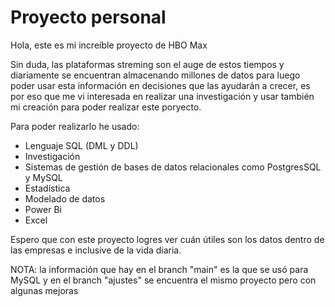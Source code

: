 # Proyecto personal 

Hola, este es mi increíble proyecto de HBO Max

Sin duda, las plataformas streming son el auge de estos tiempos y diariamente se encuentran almacenando millones de datos para luego poder usar esta información en decisiones que las ayudarán a crecer, es por eso que me vi interesada en realizar una investigación y usar también mi creación para poder realizar este poryecto.

Para poder realizarlo he usado:
* Lenguaje SQL (DML y DDL)
* Investigación
* Sistemas de gestión de bases de datos relacionales como PostgresSQL y MySQL
* Estadística
* Modelado de datos
* Power Bi
* Excel

Espero que con este proyecto logres ver cuán útiles son los datos dentro de las empresas e inclusive de la vida diaria.

NOTA: la información que hay en el branch "main" es la que se usó para MySQL y en el branch "ajustes" se encuentra el mismo proyecto pero con algunas mejoras
